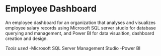 # Employee Dashboard
An employee dashboard for an organization that analyses and visualizes employee salary records using Microsoft SQL server studio for database querying and management, and Power BI for data visualtion, dashboard creation and design. 

*Tools used*
-Microsoft SQL Server Management Studio
-Power BI
